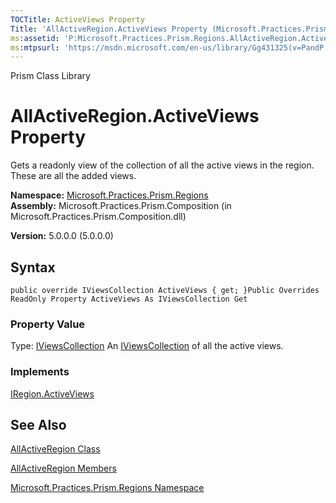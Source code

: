 ```yaml
---
TOCTitle: ActiveViews Property
Title: 'AllActiveRegion.ActiveViews Property (Microsoft.Practices.Prism.Regions)'
ms:assetid: 'P:Microsoft.Practices.Prism.Regions.AllActiveRegion.ActiveViews'
ms:mtpsurl: 'https://msdn.microsoft.com/en-us/library/Gg431325(v=PandP.50)'
---
```


Prism Class Library

AllActiveRegion.ActiveViews Property
========================================

Gets a readonly view of the collection of all the active views in the region. These are all the added views.

**Namespace:** [Microsoft.Practices.Prism.Regions](https://msdn.microsoft.com/n:microsoft.practices.prism.regions)
**Assembly:** Microsoft.Practices.Prism.Composition (in Microsoft.Practices.Prism.Composition.dll)

**Version:** 5.0.0.0 (5.0.0.0)

## Syntax

```
public override IViewsCollection ActiveViews { get; }Public Overrides ReadOnly Property ActiveViews As IViewsCollection Get
```

### Property Value

Type: [IViewsCollection](https://msdn.microsoft.com/t:microsoft.practices.prism.regions.iviewscollection)
An [IViewsCollection](https://msdn.microsoft.com/t:microsoft.practices.prism.regions.iviewscollection) of all the active views.
### Implements

[IRegion.ActiveViews](https://msdn.microsoft.com/p:microsoft.practices.prism.regions.iregion.activeviews)

See Also
--------


[AllActiveRegion Class](https://msdn.microsoft.com/t:microsoft.practices.prism.regions.allactiveregion)

[AllActiveRegion Members](https://msdn.microsoft.com/allmembers.t:microsoft.practices.prism.regions.allactiveregion)

[Microsoft.Practices.Prism.Regions Namespace](https://msdn.microsoft.com/n:microsoft.practices.prism.regions)
